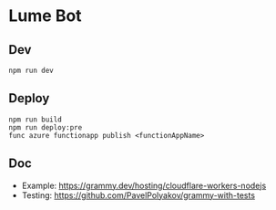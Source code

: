 # Lume Bot

## Dev

```
npm run dev
```

## Deploy

```
npm run build
npm run deploy:pre
func azure functionapp publish <functionAppName>
```

## Doc

- Example: https://grammy.dev/hosting/cloudflare-workers-nodejs
- Testing: https://github.com/PavelPolyakov/grammy-with-tests
